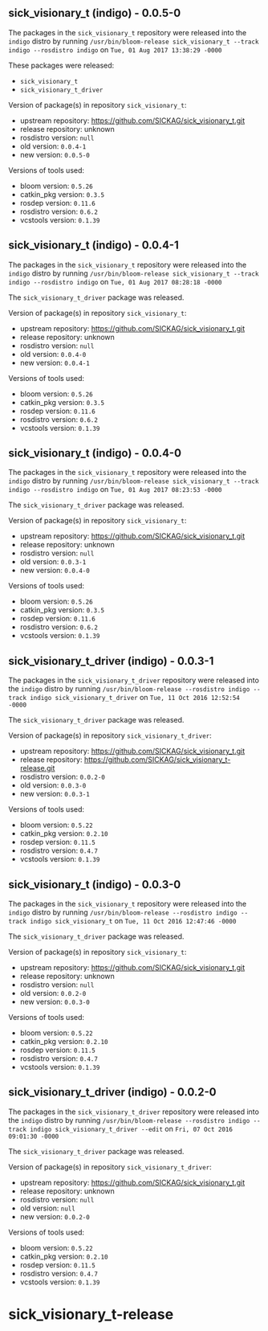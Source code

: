 ## sick_visionary_t (indigo) - 0.0.5-0

The packages in the `sick_visionary_t` repository were released into the `indigo` distro by running `/usr/bin/bloom-release sick_visionary_t --track indigo --rosdistro indigo` on `Tue, 01 Aug 2017 13:38:29 -0000`

These packages were released:
- `sick_visionary_t`
- `sick_visionary_t_driver`

Version of package(s) in repository `sick_visionary_t`:

- upstream repository: https://github.com/SICKAG/sick_visionary_t.git
- release repository: unknown
- rosdistro version: `null`
- old version: `0.0.4-1`
- new version: `0.0.5-0`

Versions of tools used:

- bloom version: `0.5.26`
- catkin_pkg version: `0.3.5`
- rosdep version: `0.11.6`
- rosdistro version: `0.6.2`
- vcstools version: `0.1.39`


## sick_visionary_t (indigo) - 0.0.4-1

The packages in the `sick_visionary_t` repository were released into the `indigo` distro by running `/usr/bin/bloom-release sick_visionary_t --track indigo --rosdistro indigo` on `Tue, 01 Aug 2017 08:28:18 -0000`

The `sick_visionary_t_driver` package was released.

Version of package(s) in repository `sick_visionary_t`:

- upstream repository: https://github.com/SICKAG/sick_visionary_t.git
- release repository: unknown
- rosdistro version: `null`
- old version: `0.0.4-0`
- new version: `0.0.4-1`

Versions of tools used:

- bloom version: `0.5.26`
- catkin_pkg version: `0.3.5`
- rosdep version: `0.11.6`
- rosdistro version: `0.6.2`
- vcstools version: `0.1.39`


## sick_visionary_t (indigo) - 0.0.4-0

The packages in the `sick_visionary_t` repository were released into the `indigo` distro by running `/usr/bin/bloom-release sick_visionary_t --track indigo --rosdistro indigo` on `Tue, 01 Aug 2017 08:23:53 -0000`

The `sick_visionary_t_driver` package was released.

Version of package(s) in repository `sick_visionary_t`:

- upstream repository: https://github.com/SICKAG/sick_visionary_t.git
- release repository: unknown
- rosdistro version: `null`
- old version: `0.0.3-1`
- new version: `0.0.4-0`

Versions of tools used:

- bloom version: `0.5.26`
- catkin_pkg version: `0.3.5`
- rosdep version: `0.11.6`
- rosdistro version: `0.6.2`
- vcstools version: `0.1.39`


## sick_visionary_t_driver (indigo) - 0.0.3-1

The packages in the `sick_visionary_t_driver` repository were released into the `indigo` distro by running `/usr/bin/bloom-release --rosdistro indigo --track indigo sick_visionary_t_driver` on `Tue, 11 Oct 2016 12:52:54 -0000`

The `sick_visionary_t_driver` package was released.

Version of package(s) in repository `sick_visionary_t_driver`:

- upstream repository: https://github.com/SICKAG/sick_visionary_t.git
- release repository: https://github.com/SICKAG/sick_visionary_t-release.git
- rosdistro version: `0.0.2-0`
- old version: `0.0.3-0`
- new version: `0.0.3-1`

Versions of tools used:

- bloom version: `0.5.22`
- catkin_pkg version: `0.2.10`
- rosdep version: `0.11.5`
- rosdistro version: `0.4.7`
- vcstools version: `0.1.39`


## sick_visionary_t (indigo) - 0.0.3-0

The packages in the `sick_visionary_t` repository were released into the `indigo` distro by running `/usr/bin/bloom-release --rosdistro indigo --track indigo sick_visionary_t` on `Tue, 11 Oct 2016 12:47:46 -0000`

The `sick_visionary_t_driver` package was released.

Version of package(s) in repository `sick_visionary_t`:

- upstream repository: https://github.com/SICKAG/sick_visionary_t.git
- release repository: unknown
- rosdistro version: `null`
- old version: `0.0.2-0`
- new version: `0.0.3-0`

Versions of tools used:

- bloom version: `0.5.22`
- catkin_pkg version: `0.2.10`
- rosdep version: `0.11.5`
- rosdistro version: `0.4.7`
- vcstools version: `0.1.39`


## sick_visionary_t_driver (indigo) - 0.0.2-0

The packages in the `sick_visionary_t_driver` repository were released into the `indigo` distro by running `/usr/bin/bloom-release --rosdistro indigo --track indigo sick_visionary_t_driver --edit` on `Fri, 07 Oct 2016 09:01:30 -0000`

The `sick_visionary_t_driver` package was released.

Version of package(s) in repository `sick_visionary_t_driver`:

- upstream repository: https://github.com/SICKAG/sick_visionary_t.git
- release repository: unknown
- rosdistro version: `null`
- old version: `null`
- new version: `0.0.2-0`

Versions of tools used:

- bloom version: `0.5.22`
- catkin_pkg version: `0.2.10`
- rosdep version: `0.11.5`
- rosdistro version: `0.4.7`
- vcstools version: `0.1.39`


# sick_visionary_t-release